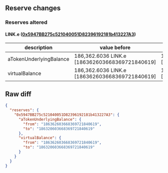 ## Reserve changes

### Reserves altered

#### LINK.e ([0x5947BB275c521040051D82396192181b413227A3](https://snowtrace.io/address/0x5947BB275c521040051D82396192181b413227A3))

| description | value before | value after |
| --- | --- | --- |
| aTokenUnderlyingBalance | 186,362.6036 LINK.e [186362603668369721840619] | 186,320.6036 LINK.e [186320603668369721840619] |
| virtualBalance | 186,362.6036 LINK.e [186362603668369721840619] | 186,320.6036 LINK.e [186320603668369721840619] |


## Raw diff

```json
{
  "reserves": {
    "0x5947BB275c521040051D82396192181b413227A3": {
      "aTokenUnderlyingBalance": {
        "from": "186362603668369721840619",
        "to": "186320603668369721840619"
      },
      "virtualBalance": {
        "from": "186362603668369721840619",
        "to": "186320603668369721840619"
      }
    }
  }
}
```
